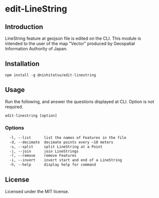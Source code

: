 # edit-LineString

## Introduction

LineString feature at geojson file is edited on the CLI.
This module is intended to the user of the map "Vector" produced by Geospatial Information Authority of Japan.

## Installation

```shell
npm install -g @nishitatsu/edit-linestring
```

## Usage

Run the following, and answer the questions displayed at CLI. Option is not required.

```shell
edit-linestring [option]
```

### Options

```txt
  -l, --list      list the names of Features in the file
  -d, --decimate  decimate points every ~10 meters
  -s, --split     split LineString at a Point
  -j, --join      join LineStrings
  -r, --remove    remove Features
  -i, --invert    invert start and end of a LineString
  -h, --help      display help for command
```

## License

Licensed under the MIT license.
